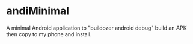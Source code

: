 # andiMinimal
A minimal Android application to "buildozer android debug" build an APK then copy to my phone and install.

